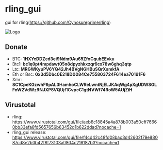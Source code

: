 # rling_gui
gui for rling(https://github.com/Cynosureprime/rling)

![Logo](https://siasky.net/KADl9aGyv8imEEL-t-Tl3xsJFxe1vFC4H8gsAhrgwH5jwg)

## Donate
- BTC: **1HXYcDDZed3ei9Ndm9Au65ZfoCqubEEvku**
- Btc1: **bc1q0pt4mpdawt05n8dpyzhkxzqr9cx78w6ghq3qtp**
- Ltc: **MRGWKyuPV6YQ42Jh4BVgNGHBuSQrXsmkfA**
- Eth or Bsc: **0x3d5Dbc0E218D0084Ce755803724F614ea70191F6**
- Xmr: **8C1CpeKGzwhF9pAL3HamhoCLWReLwntNjELJKAqWg4pXgUDW8GLFnW2VdWz9NJXPSVQUjf1CvpcC1gtNVWf74RoW5AUjZiH**
## Virustotal
- rling: https://www.virustotal.com/gui/file/aeb8c18845a4a878b003a50cff76660bb33efa6fd5657656b63452d1b622ddad?nocache=1
- rling_gui release: https://www.virustotal.com/gui/file/f4cd42c48fd08bac3d42602f79e88087cd8e2b0b42f8f73103a0804c218187b3?nocache=1
